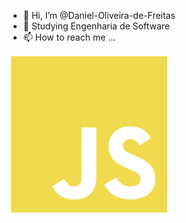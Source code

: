 - 👋 Hi, I’m @Daniel-Oliveira-de-Freitas
- 🌱 Studying Engenharia de Software
- 📫 How to reach me ...

<img src="https://raw.githubusercontent.com/devicons/devicon/master/icons/javascript/javascript-plain.svg"> 

<!---
Daniel-Oliveira-de-Freitas/Daniel-Oliveira-de-Freitas is a ✨ special ✨ repository because its `README.md` (this file) appears on your GitHub profile.
You can click the Preview link to take a look at your changes.
--->
